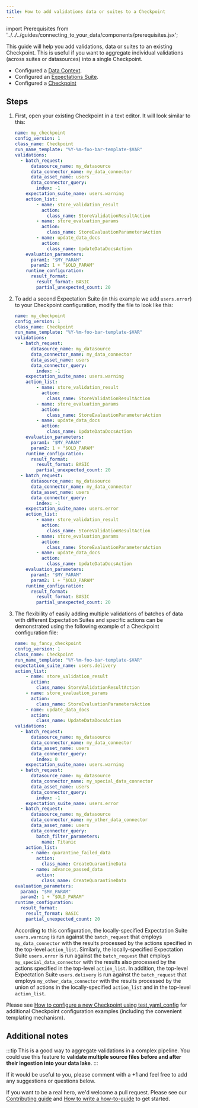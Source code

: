 ```yaml
---
title: How to add validations data or suites to a Checkpoint
---
```


import Prerequisites from '../../../guides/connecting_to_your_data/components/prerequisites.jsx';

This guide will help you add validations, data or suites to an existing Checkpoint.
This is useful if you want to aggregate individual validations (across suites or datasources) into a single Checkpoint.


<Prerequisites>

- Configured a [Data Context](../../../tutorials/getting_started/initialize_a_data_context.md).
- Configured an [Expectations Suite](../../../tutorials/getting_started/create_your_first_expectations.md).
- Configured a [Checkpoint](./how_to_create_a_new_checkpoint)

</Prerequisites>

Steps
-----

1. First, open your existing Checkpoint in a text editor.
    It will look similar to this:

    ```yaml
    name: my_checkpoint
    config_version: 1
    class_name: Checkpoint
    run_name_template: "%Y-%m-foo-bar-template-$VAR"
    validations:
      - batch_request:
          datasource_name: my_datasource
          data_connector_name: my_data_connector
          data_asset_name: users
          data_connector_query:
            index: -1
        expectation_suite_name: users.warning
        action_list:
            - name: store_validation_result
              action:
                class_name: StoreValidationResultAction
            - name: store_evaluation_params
              action:
                class_name: StoreEvaluationParametersAction
            - name: update_data_docs
              action:
                class_name: UpdateDataDocsAction
        evaluation_parameters:
          param1: "$MY_PARAM"
          param2: 1 + "$OLD_PARAM"
        runtime_configuration:
          result_format:
            result_format: BASIC
            partial_unexpected_count: 20
    ```

2. To add a second Expectation Suite (in this example we add ``users.error``) to your Checkpoint configuration, modify the file to look like this:

    ```yaml
    name: my_checkpoint
    config_version: 1
    class_name: Checkpoint
    run_name_template: "%Y-%m-foo-bar-template-$VAR"
    validations:
      - batch_request:
          datasource_name: my_datasource
          data_connector_name: my_data_connector
          data_asset_name: users
          data_connector_query:
            index: -1
        expectation_suite_name: users.warning
        action_list:
            - name: store_validation_result
              action:
                class_name: StoreValidationResultAction
            - name: store_evaluation_params
              action:
                class_name: StoreEvaluationParametersAction
            - name: update_data_docs
              action:
                class_name: UpdateDataDocsAction
        evaluation_parameters:
          param1: "$MY_PARAM"
          param2: 1 + "$OLD_PARAM"
        runtime_configuration:
          result_format:
            result_format: BASIC
            partial_unexpected_count: 20
      - batch_request:
          datasource_name: my_datasource
          data_connector_name: my_data_connector
          data_asset_name: users
          data_connector_query:
            index: -1
        expectation_suite_name: users.error
        action_list:
            - name: store_validation_result
              action:
                class_name: StoreValidationResultAction
            - name: store_evaluation_params
              action:
                class_name: StoreEvaluationParametersAction
            - name: update_data_docs
              action:
                class_name: UpdateDataDocsAction
        evaluation_parameters:
          param1: "$MY_PARAM"
          param2: 1 + "$OLD_PARAM"
        runtime_configuration:
          result_format:
            result_format: BASIC
            partial_unexpected_count: 20
    ```

3. The flexibility of easily adding multiple validations of batches of data with different Expectation Suites and specific actions can be demonstrated using the following example of a Checkpoint configuration file:

    ```yaml
    name: my_fancy_checkpoint
    config_version: 1
    class_name: Checkpoint
    run_name_template: "%Y-%m-foo-bar-template-$VAR"
    expectation_suite_name: users.delivery
    action_list:
        - name: store_validation_result
          action:
            class_name: StoreValidationResultAction
        - name: store_evaluation_params
          action:
            class_name: StoreEvaluationParametersAction
        - name: update_data_docs
          action:
            class_name: UpdateDataDocsAction
    validations:
      - batch_request:
          datasource_name: my_datasource
          data_connector_name: my_data_connector
          data_asset_name: users
          data_connector_query:
            index: 0
        expectation_suite_name: users.warning
      - batch_request:
          datasource_name: my_datasource
          data_connector_name: my_special_data_connector
          data_asset_name: users
          data_connector_query:
            index: -1
        expectation_suite_name: users.error
      - batch_request:
          datasource_name: my_datasource
          data_connector_name: my_other_data_connector
          data_asset_name: users
          data_connector_query:
            batch_filter_parameters:
              name: Titanic
        action_list:
          - name: quarantine_failed_data
            action:
              class_name: CreateQuarantineData
          - name: advance_passed_data
            action:
              class_name: CreateQuarantineData
    evaluation_parameters:
      param1: "$MY_PARAM"
      param2: 1 + "$OLD_PARAM"
    runtime_configuration:
      result_format:
        result_format: BASIC
        partial_unexpected_count: 20
    ```

    According to this configuration, the locally-specified Expectation Suite ``users.warning`` is run against the ``batch_request`` that employs ``my_data_connector`` with the results processed by the actions specified in the top-level ``action_list``. Similarly, the locally-specified Expectation Suite ``users.error`` is run against the ``batch_request`` that employs ``my_special_data_connector`` with the results also processed by the actions specified in the top-level ``action_list``. In addition, the top-level Expectation Suite ``users.delivery`` is run against the ``batch_request`` that employs ``my_other_data_connector`` with the results processed by the union of actions in the locally-specified ``action_list`` and in the top-level ``action_list``.

Please see [How to configure a new Checkpoint using test_yaml_config](./how_to_add_validations_data_or_suites_to_a_checkpoint.md) for additional Checkpoint configuration examples (including the convenient templating mechanism).


Additional notes
----------------
:::tip
This is a good way to aggregate validations in a complex pipeline. You could use this feature to **validate multiple source files before and after their ingestion into your data lake**.
:::

If it would be useful to you, please comment with a +1 and feel free to add any suggestions or questions below.

If you want to be a real hero, we'd welcome a pull request. Please see our [Contributing guide](../../../contributing/contributing.md) and [How to write a how-to-guide](../../miscellaneous/how_to_write_a_how_to_guide.md) to get started.
